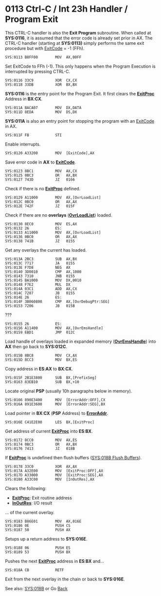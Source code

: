 # 0113 Ctrl-C / Int 23h Handler / Program Exit

This CTRL-C handler is also the **Exit Program** subroutine. When called at **SYS:0116**, it is assumed that the error code is already set prior in AX. The CTRL-C handler (starting at **SYS:0113)** simply performs the same exit procedure but with [ExitCode](DATA.md) = -1 (FFh).

```
SYS:0113 B8FF00        MOV	AX,00FF
```

Set ExitCode to FFh (-1). This only happens when the Program Execution is interrupted by pressing CTRL-C.

```
SYS:0116 33C9          XOR	CX,CX
SYS:0118 33DB          XOR	BX,BX
```

**SYS:0116** is the entry point for the Program Exit. It first clears the **[ExitProc](DATA.md)** Address in **BX**:**CX**.

```
SYS:011A BACA07        MOV	DX,DATA
SYS:011D 8EDA          MOV	DS,DX
```

**SYS:011A** is also an entry point for stopping the program with an [ExitCode](DATA.md) in AX.

```
SYS:011F FB            STI
```

Enable interrupts.

```
SYS:0120 A33200        MOV	[ExitCode],AX
```

Save error code in **AX** to **[ExitCode](DATA.md)**.

```
SYS:0123 8BC1          MOV	AX,CX
SYS:0125 0BC3          OR	AX,BX
SYS:0127 743D          JZ	0166
```

Check if there is no **[ExitProc](DATA.md)** defined.

```
SYS:0129 A11000        MOV	AX,[OvrLoadList]
SYS:012C 0BC0          OR	AX,AX
SYS:012E 742F          JZ	015F
```

Check if there are no **overlays** (**[OvrLoadList](DATA.md)**) loaded.

```
SYS:0130 8EC0          MOV	ES,AX
SYS:0132 26            ES:
SYS:0133 A11000        MOV	AX,[OvrLoadList]
SYS:0136 0BC0          OR	AX,AX
SYS:0138 741B          JZ	0155
```

Get any overlays the current has loaded.

```
SYS:013A 2BC3          SUB	AX,BX
SYS:013C 7717          JA	0155
SYS:013E F7D8          NEG	AX
SYS:0140 3D0010        CMP	AX,1000
SYS:0143 7310          JNB	0155
SYS:0145 BA1000        MOV	DX,0010
SYS:0148 F7E2          MUL	DX
SYS:014A 03C1          ADD	AX,CX
SYS:014C 7207          JB	0155
SYS:014E 26            ES:
SYS:014F 3B060800      CMP	AX,[OvrDebugPtr:SEG]
SYS:0153 7206          JB	015B
```

???

```
SYS:0155 26            ES:
SYS:0156 A11400        MOV	AX,[OvrEmsHandle]
SYS:0159 EBD1          JMP	012C
```

Load handle of overlays loaded in expanded memory (**[OvrEmsHandle](DATA.md)**) into **AX** then go back to **SYS:012C**.

```
SYS:015B 8BC8          MOV	CX,AX
SYS:015D 8CC3          MOV	BX,ES
```

Copy address in **ES**:**AX** to **BX**:**CX**.

```
SYS:015F 2B1E3800      SUB	BX,[PrefixSeg]
SYS:0163 83EB10        SUB	BX,+10
```

Locate original **PSP** (usually 10h paragraphs below in memory).

```
SYS:0166 890E3400      MOV	[ErrorAddr:OFF],CX
SYS:016A 891E3600      MOV	[ErrorAddr:SEG],BX
```

Load pointer in **BX**:**CX** (**PSP** Address) to **[ErrorAddr](DATA.md)**.

```
SYS:016E C41E2E00      LES	BX,[ExitProc]
```

Get address of current **[ExitProc](DATA.md)** into **ES**:**BX**.

```
SYS:0172 8CC0          MOV	AX,ES
SYS:0174 0BC3          OR	AX,BX
SYS:0176 7413          JZ	018B
```

If **[ExitProc](DATA.md)** is undefined then flush buffers ([SYS:018B Flush Buffers](018B-FLUSH-BUFFERS.md)).

```
SYS:0178 33C0          XOR	AX,AX
SYS:017A A32E00        MOV	[ExitProc:OFF],AX
SYS:017D A33000        MOV	[ExitProc:SEG],AX
SYS:0180 A33C00        MOV	[InOutRes],AX
```

Clears the following:
- **[ExitProc](DATA.md)**: Exit routine address
- **[InOutRes](DATA.md)**: I/O result

... of the current overlay.

```
SYS:0183 B86E01        MOV	AX,016E
SYS:0186 0E            PUSH	CS
SYS:0187 50            PUSH	AX
```

Setups up a return address to **SYS:016E**.

```
SYS:0188 06            PUSH	ES
SYS:0189 53            PUSH	BX
```

Pushes the next **[ExitProc](DATA.md)** address in **ES**:**BX** and...

```
SYS:018A CB            RETF
```

Exit from the next overlay in the chain or back to **SYS:016E**.

See also: [SYS:018B](018B-FLUSH-BUFFERS.md) or Go [Back](../README.md)